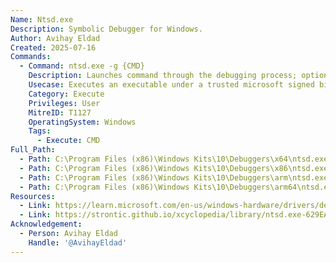 ```yaml
---
Name: Ntsd.exe
Description: Symbolic Debugger for Windows.
Author: Avihay Eldad
Created: 2025-07-16
Commands:
  - Command: ntsd.exe -g {CMD}
    Description: Launches command through the debugging process; optionally add `-G` to exit the debugger automatically.
    Usecase: Executes an executable under a trusted microsoft signed binary.
    Category: Execute
    Privileges: User
    MitreID: T1127
    OperatingSystem: Windows
    Tags:
      - Execute: CMD
Full_Path:
  - Path: C:\Program Files (x86)\Windows Kits\10\Debuggers\x64\ntsd.exe
  - Path: C:\Program Files (x86)\Windows Kits\10\Debuggers\x86\ntsd.exe
  - Path: C:\Program Files (x86)\Windows Kits\10\Debuggers\arm\ntsd.exe
  - Path: C:\Program Files (x86)\Windows Kits\10\Debuggers\arm64\ntsd.exe
Resources:
  - Link: https://learn.microsoft.com/en-us/windows-hardware/drivers/debugger/cdb-command-line-options
  - Link: https://strontic.github.io/xcyclopedia/library/ntsd.exe-629EA12D527237B9CD945AC44C2DE80D.html
Acknowledgement:
  - Person: Avihay Eldad
    Handle: '@AvihayEldad'
---
```

